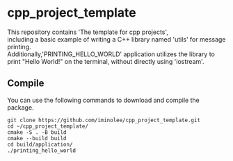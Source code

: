 # cpp_project_template

This repository contains 'The template for cpp projects', <br/>
including a basic example of writing a C++ library named 'utils' for message printing. <br/>
Additionally,'PRINTING_HELLO_WORLD' application utilizes the library to print "Hello World!" on the terminal, without directly using 'iostream'. <br/>

## Compile

You can use the following commands to download and compile the package.

```
git clone https://github.com/iminolee/cpp_project_template.git
cd ~/cpp_project_template/
cmake -S . -B build
cmake --build build
cd build/application/
./printing_hello_world
```
